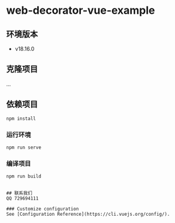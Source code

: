 # web-decorator-vue-example
## 环境版本
- v18.16.0
## 克隆项目
...
## 依赖项目
```
npm install
```

### 运行环境
```
npm run serve
```

### 编译项目
```
npm run build
```
```

## 联系我们
QQ 729694111

### Customize configuration
See [Configuration Reference](https://cli.vuejs.org/config/).




